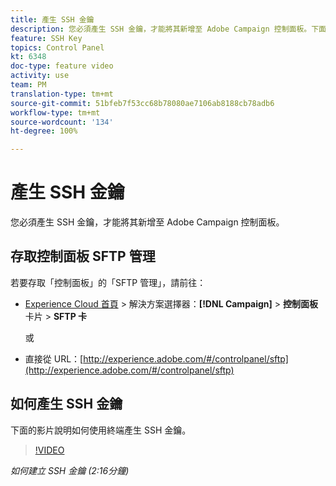 ```yaml
---
title: 產生 SSH 金鑰
description: 您必須產生 SSH 金鑰，才能將其新增至 Adobe Campaign 控制面板。下面的影片說明如何使用終端產生 SSH 金鑰。
feature: SSH Key
topics: Control Panel
kt: 6348
doc-type: feature video
activity: use
team: PM
translation-type: tm+mt
source-git-commit: 51bfeb7f53cc68b78080ae7106ab8188cb78adb6
workflow-type: tm+mt
source-wordcount: '134'
ht-degree: 100%

---
```



# 產生 SSH 金鑰

您必須產生 SSH 金鑰，才能將其新增至 Adobe Campaign 控制面板。

## 存取控制面板 SFTP 管理

若要存取「控制面板」的「SFTP 管理」，請前往：

* [Experience Cloud 首頁](https://experience.adobe.com/#/home) > 解決方案選擇器：**[!DNL Campaign]** > **控制面板** 卡片 > **SFTP 卡**

   或
* 直接從 URL：[http://experience.adobe.com/#/controlpanel/sftp](http://experience.adobe.com/#/controlpanel/sftp)

## 如何產生 SSH 金鑰

下面的影片說明如何使用終端產生 SSH 金鑰。

>[!VIDEO](https://video.tv.adobe.com/v/27259?quality=12)

*如何建立 SSH 金鑰 (2:16分鐘)*